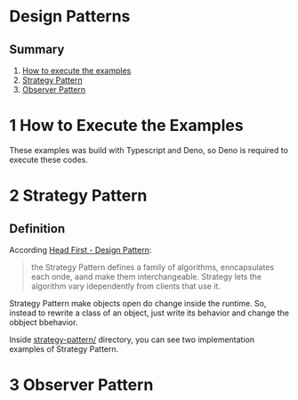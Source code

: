 # Design Patterns

## Summary

1. [How to execute the examples](#How-to-Execute-the-Examples)
2. [Strategy Pattern](#strategy-pattern)
3. [Observer Pattern](#observer-pattern)

# 1 How to Execute the Examples

These examples was build with Typescript and Deno, so Deno is required to execute these codes.

# 2 Strategy Pattern

## Definition

According [Head First - Design Pattern](https://www.oreilly.com/library/view/head-first-design/0596007124/):

> the Strategy Pattern defines a family of algorithms, enncapsulates each onde, aand make them interchangeable. Strategy lets the algorithm vary idependently from clients that use it.

Strategy Pattern make objects open do change inside the runtime. So, instead to rewrite a class of an object, just write its behavior and change the obbject bbehavior.

Inside [strategy-pattern/](./strategy-pattern) directory, you can see two implementation examples of Strategy Pattern.

# 3 Observer Pattern
